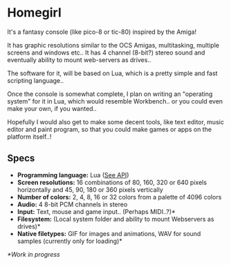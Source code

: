 Homegirl
========
It's a fantasy console (like pico-8 or tic-80) inspired by the Amiga!

It has graphic resolutions similar to the OCS Amigas, multitasking, multiple screens and windows etc.. It has 4 channel (8-bit?) stereo sound and eventually ability to mount web-servers as drives..

The software for it, will be based on Lua, which is a pretty simple and fast scripting language..

Once the console is somewhat complete, I plan on writing an "operating system" for it in Lua, which would resemble Workbench.. or you could even make your own, if you wanted..

Hopefully I would also get to make some decent tools, like text editor, music editor and paint program, so that you could make games or apps on the platform itself..!

Specs
-----
 - **Programming language:** Lua ([See API](./api.md))
 - **Screen resolutions:** 16 combinations of 80, 160, 320 or 640 pixels horizontally and 45, 90, 180 or 360 pixels vertically
 - **Number of colors:** 2, 4, 8, 16 or 32 colors from a palette of 4096 colors
 - **Audio:** 4 8-bit PCM channels in stereo
 - **Input:** Text, mouse and game input.. (Perhaps MIDI..?)*
 - **Filesystem:** (Local system folder and ability to mount Webservers as drives)*
 - **Native filetypes:** GIF for images and animations, WAV for sound samples (currently only for loading)*

_*Work in progress_